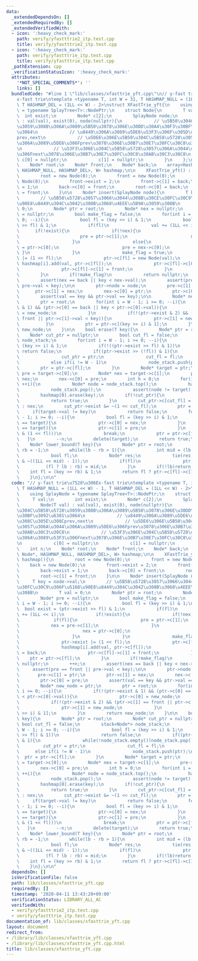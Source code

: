 ```yaml
---
data:
  _extendedDependsOn: []
  _extendedRequiredBy: []
  _extendedVerifiedWith:
  - icon: ':heavy_check_mark:'
    path: verify/yfastttrie2_itp.test.cpp
    title: verify/yfastttrie2_itp.test.cpp
  - icon: ':heavy_check_mark:'
    path: verify/yfastttrie_itp.test.cpp
    title: verify/yfastttrie_itp.test.cpp
  _pathExtension: cpp
  _verificationStatusIcon: ':heavy_check_mark:'
  attributes:
    '*NOT_SPECIAL_COMMENTS*': ''
    links: []
  bundledCode: "#line 1 \"lib/classes/xfasttrie_yft.cpp\"\n// y-fast trie\u7528\u306E\
    x-fast trie\ntemplate <typename T, int W = 31, T HASHMAP_NULL = (1LL << W) - 1,\
    \ T HASHMAP_DEL = (1LL << W) - 2>\nstruct XFastTrie_yft{\n    using SplayNode\
    \ = typename SplayTree<T>::NodePtr;\n    struct Node{\n        T val;\n      \
    \  int exist;\n        Node* c[2];\n        SplayNode node;\n        Node(T val)\
    \ : val(val), exist(0), node(nullptr){\n            // \u5B50\u304C\u5B58\u5728\
    \u3059\u308B\u306A\u3089\u5B50\u3078\u306E\u30DD\u30A4\u30F3\u30BF\u3092\u6301\
    \u3064\n            // \u8449\u306A\u3089\u5DE6\u53F3\u306F\u305D\u308C\u305E\u308C\
    prev,next\n            // \u5DE6\u306E\u5B50\u304C\u5B58\u5728\u3057\u306A\u3044\
    \u306A\u3089\u5DE6\u306Fprev\u3078\u306E\u30B7\u30E7\u30FC\u30C8\u30AB\u30C3\u30C8\
    \n            // \u53F3\u306E\u304C\u5B58\u5728\u3057\u306A\u3044\u306A\u3089\u53F3\
    \u306Fnext\u3078\u306E\u30B7\u30E7\u30FC\u30C8\u30AB\u30C3\u30C8\n           \
    \ c[0] = nullptr;\n            c[1] = nullptr;\n        }\n    };\n    int n;\n\
    \    Node* root;\n    Node* front;\n    Node* back;\n    array<HashMap<T, Node*,\
    \ HASHMAP_NULL, HASHMAP_DEL>, W> hashmap;\n\n    XFastTrie_yft() : n(0), hashmap(){\n\
    \        root = new Node(0);\n        front = new Node(0);\n        back = new\
    \ Node(0);\n        front->exist = 2;\n        front->c[1] = back;\n        back->exist\
    \ = 1;\n        back->c[0] = front;\n        root->c[0] = back;\n        root->c[1]\
    \ = front;\n    }\n\n    Node* insert(SplayNode node){\n        T key = node->val;\n\
    \        // \u5B58\u5728\u3057\u3066\u3044\u308B\u30CE\u30FC\u30C9\u306F\u5168\
    \u90E8\u8449\u304C\u3042\u308B\u3068\u4EEE\u5B9A\u3059\u308B\n        T val =\
    \ 0;\n        Node* ptr = root;\n        Node* nex = nullptr;\n        Node* pre\
    \ = nullptr;\n        bool make_flag = false;\n        for(int i = W - 1; i >=\
    \ 0; --i){\n            bool fl = (key >> i) & 1;\n            bool exist = (ptr->exist\
    \ >> fl) & 1;\n            if(fl)\n                val += (1LL << i);\n      \
    \      if(!exist){\n                if(!nex){\n                    if(fl){\n \
    \                       pre = ptr->c[1];\n                        nex = pre->c[1];\n\
    \                    }\n                    else{\n                        nex\
    \ = ptr->c[0];\n                        pre = nex->c[0];\n                   \
    \ }\n                }\n                make_flag = true;\n                ptr->exist\
    \ |= (1 << fl);\n                ptr->c[fl] = new Node(val);\n               \
    \ hashmap[i].add(val, ptr->c[fl]);\n                ptr->c[fl]->c[0] = back;\n\
    \                ptr->c[fl]->c[1] = front;\n            }\n            ptr = ptr->c[fl];\n\
    \        }\n        if(!make_flag)\n            return nullptr;\n        ++n;\n\
    \        assert(nex == back || key < nex->val);\n        assert(pre == front ||\
    \ pre->val < key);\n\n        ptr->node = node;\n        pre->c[1] = ptr;\n  \
    \      ptr->c[1] = nex;\n        nex->c[0] = ptr;\n        ptr->c[0] = pre;\n\
    \        assert(val == key && ptr->val == key);\n\n        Node* new_node = ptr;\n\
    \        ptr = root;\n        for(int i = W - 1; i >= 0; --i){\n            if(!(ptr->exist\
    \ & 1) && (ptr->c[0] == back || key < ptr->c[0]->val)){\n                ptr->c[0]\
    \ = new_node;\n            }\n            if(!(ptr->exist & 2) && (ptr->c[1] ==\
    \ front || ptr->c[1]->val < key)){\n                ptr->c[1] = new_node;\n  \
    \          }\n            ptr = ptr->c[(key >> i) & 1];\n        }\n        return\
    \ new_node;\n    }\n\n    bool erase(T key){\n        Node* ptr = root;\n    \
    \    Node* cut_ptr = nullptr;\n        bool cut_fl = false;\n        stack<Node*>\
    \ node_stack;\n        for(int i = W - 1; i >= 0; --i){\n            bool fl =\
    \ (key >> i) & 1;\n            if(!((ptr->exist >> fl) & 1))\n               \
    \ return false;\n            if((ptr->exist >> (!fl)) & 1){\n                while(!node_stack.empty())node_stack.pop();\n\
    \                cut_ptr = ptr;\n                cut_fl = fl;\n            }\n\
    \            else if(i != W - 1)\n                node_stack.push(ptr);\n    \
    \        ptr = ptr->c[fl];\n        }\n        Node* target = ptr;\n        Node*\
    \ pre = target->c[0];\n        Node* nex = target->c[1];\n        pre->c[1] =\
    \ nex;\n        nex->c[0] = pre;\n        int h = 0;\n        for(int i = 0; !node_stack.empty();\
    \ ++i){\n            Node* node = node_stack.top();\n            hashmap[i + 1].erase(node->val);\n\
    \            node_stack.pop();\n            assert(node != target);\n        }\n\
    \        hashmap[0].erase(key);\n        if(!cut_ptr){\n            *this = XFastTrie_yft();\n\
    \            return true;\n        }\n        cut_ptr->c[cut_fl] = cut_fl ? pre\
    \ : nex;\n        cut_ptr->exist &= ~(1 << cut_fl);\n        ptr = root;\n   \
    \     if(target->val != key)\n            return false;\n        for(int i = W\
    \ - 1; i >= 0; --i){\n            bool fl = (key >> i) & 1;\n            if(ptr->c[0]\
    \ == target){\n                ptr->c[0] = nex;\n            }\n            if(ptr->c[1]\
    \ == target){\n                ptr->c[1] = pre;\n            }\n            if(!(ptr->exist\
    \ & (1 << fl)))\n                break;\n            ptr = ptr->c[fl];\n     \
    \   }\n        --n;\n        delete(target);\n        return true;\n    }\n\n\
    \    Node* lower_bound(T key){\n        Node* ptr = root;\n        int lb = W,\
    \ rb = -1;\n        while(lb - rb > 1){\n            int mid = (lb + rb) >> 1;\n\
    \            bool fl;\n            Node* res;\n            tie(res, fl) = hashmap[mid].find(key\
    \ & ~((1LL << mid) - 1));\n            if(fl)\n                ptr = res;\n  \
    \          (fl ? lb : rb) = mid;\n        }\n        if(!lb)return ptr;\n    \
    \    int fl = (key >> rb) & 1;\n        return fl ? ptr->c[fl]->c[1] : ptr->c[fl];\n\
    \    }\n};\n\n"
  code: "// y-fast trie\u7528\u306Ex-fast trie\ntemplate <typename T, int W = 31,\
    \ T HASHMAP_NULL = (1LL << W) - 1, T HASHMAP_DEL = (1LL << W) - 2>\nstruct XFastTrie_yft{\n\
    \    using SplayNode = typename SplayTree<T>::NodePtr;\n    struct Node{\n   \
    \     T val;\n        int exist;\n        Node* c[2];\n        SplayNode node;\n\
    \        Node(T val) : val(val), exist(0), node(nullptr){\n            // \u5B50\
    \u304C\u5B58\u5728\u3059\u308B\u306A\u3089\u5B50\u3078\u306E\u30DD\u30A4\u30F3\
    \u30BF\u3092\u6301\u3064\n            // \u8449\u306A\u3089\u5DE6\u53F3\u306F\u305D\
    \u308C\u305E\u308Cprev,next\n            // \u5DE6\u306E\u5B50\u304C\u5B58\u5728\
    \u3057\u306A\u3044\u306A\u3089\u5DE6\u306Fprev\u3078\u306E\u30B7\u30E7\u30FC\u30C8\
    \u30AB\u30C3\u30C8\n            // \u53F3\u306E\u304C\u5B58\u5728\u3057\u306A\u3044\
    \u306A\u3089\u53F3\u306Fnext\u3078\u306E\u30B7\u30E7\u30FC\u30C8\u30AB\u30C3\u30C8\
    \n            c[0] = nullptr;\n            c[1] = nullptr;\n        }\n    };\n\
    \    int n;\n    Node* root;\n    Node* front;\n    Node* back;\n    array<HashMap<T,\
    \ Node*, HASHMAP_NULL, HASHMAP_DEL>, W> hashmap;\n\n    XFastTrie_yft() : n(0),\
    \ hashmap(){\n        root = new Node(0);\n        front = new Node(0);\n    \
    \    back = new Node(0);\n        front->exist = 2;\n        front->c[1] = back;\n\
    \        back->exist = 1;\n        back->c[0] = front;\n        root->c[0] = back;\n\
    \        root->c[1] = front;\n    }\n\n    Node* insert(SplayNode node){\n   \
    \     T key = node->val;\n        // \u5B58\u5728\u3057\u3066\u3044\u308B\u30CE\
    \u30FC\u30C9\u306F\u5168\u90E8\u8449\u304C\u3042\u308B\u3068\u4EEE\u5B9A\u3059\
    \u308B\n        T val = 0;\n        Node* ptr = root;\n        Node* nex = nullptr;\n\
    \        Node* pre = nullptr;\n        bool make_flag = false;\n        for(int\
    \ i = W - 1; i >= 0; --i){\n            bool fl = (key >> i) & 1;\n          \
    \  bool exist = (ptr->exist >> fl) & 1;\n            if(fl)\n                val\
    \ += (1LL << i);\n            if(!exist){\n                if(!nex){\n       \
    \             if(fl){\n                        pre = ptr->c[1];\n            \
    \            nex = pre->c[1];\n                    }\n                    else{\n\
    \                        nex = ptr->c[0];\n                        pre = nex->c[0];\n\
    \                    }\n                }\n                make_flag = true;\n\
    \                ptr->exist |= (1 << fl);\n                ptr->c[fl] = new Node(val);\n\
    \                hashmap[i].add(val, ptr->c[fl]);\n                ptr->c[fl]->c[0]\
    \ = back;\n                ptr->c[fl]->c[1] = front;\n            }\n        \
    \    ptr = ptr->c[fl];\n        }\n        if(!make_flag)\n            return\
    \ nullptr;\n        ++n;\n        assert(nex == back || key < nex->val);\n   \
    \     assert(pre == front || pre->val < key);\n\n        ptr->node = node;\n \
    \       pre->c[1] = ptr;\n        ptr->c[1] = nex;\n        nex->c[0] = ptr;\n\
    \        ptr->c[0] = pre;\n        assert(val == key && ptr->val == key);\n\n\
    \        Node* new_node = ptr;\n        ptr = root;\n        for(int i = W - 1;\
    \ i >= 0; --i){\n            if(!(ptr->exist & 1) && (ptr->c[0] == back || key\
    \ < ptr->c[0]->val)){\n                ptr->c[0] = new_node;\n            }\n\
    \            if(!(ptr->exist & 2) && (ptr->c[1] == front || ptr->c[1]->val < key)){\n\
    \                ptr->c[1] = new_node;\n            }\n            ptr = ptr->c[(key\
    \ >> i) & 1];\n        }\n        return new_node;\n    }\n\n    bool erase(T\
    \ key){\n        Node* ptr = root;\n        Node* cut_ptr = nullptr;\n       \
    \ bool cut_fl = false;\n        stack<Node*> node_stack;\n        for(int i =\
    \ W - 1; i >= 0; --i){\n            bool fl = (key >> i) & 1;\n            if(!((ptr->exist\
    \ >> fl) & 1))\n                return false;\n            if((ptr->exist >> (!fl))\
    \ & 1){\n                while(!node_stack.empty())node_stack.pop();\n       \
    \         cut_ptr = ptr;\n                cut_fl = fl;\n            }\n      \
    \      else if(i != W - 1)\n                node_stack.push(ptr);\n          \
    \  ptr = ptr->c[fl];\n        }\n        Node* target = ptr;\n        Node* pre\
    \ = target->c[0];\n        Node* nex = target->c[1];\n        pre->c[1] = nex;\n\
    \        nex->c[0] = pre;\n        int h = 0;\n        for(int i = 0; !node_stack.empty();\
    \ ++i){\n            Node* node = node_stack.top();\n            hashmap[i + 1].erase(node->val);\n\
    \            node_stack.pop();\n            assert(node != target);\n        }\n\
    \        hashmap[0].erase(key);\n        if(!cut_ptr){\n            *this = XFastTrie_yft();\n\
    \            return true;\n        }\n        cut_ptr->c[cut_fl] = cut_fl ? pre\
    \ : nex;\n        cut_ptr->exist &= ~(1 << cut_fl);\n        ptr = root;\n   \
    \     if(target->val != key)\n            return false;\n        for(int i = W\
    \ - 1; i >= 0; --i){\n            bool fl = (key >> i) & 1;\n            if(ptr->c[0]\
    \ == target){\n                ptr->c[0] = nex;\n            }\n            if(ptr->c[1]\
    \ == target){\n                ptr->c[1] = pre;\n            }\n            if(!(ptr->exist\
    \ & (1 << fl)))\n                break;\n            ptr = ptr->c[fl];\n     \
    \   }\n        --n;\n        delete(target);\n        return true;\n    }\n\n\
    \    Node* lower_bound(T key){\n        Node* ptr = root;\n        int lb = W,\
    \ rb = -1;\n        while(lb - rb > 1){\n            int mid = (lb + rb) >> 1;\n\
    \            bool fl;\n            Node* res;\n            tie(res, fl) = hashmap[mid].find(key\
    \ & ~((1LL << mid) - 1));\n            if(fl)\n                ptr = res;\n  \
    \          (fl ? lb : rb) = mid;\n        }\n        if(!lb)return ptr;\n    \
    \    int fl = (key >> rb) & 1;\n        return fl ? ptr->c[fl]->c[1] : ptr->c[fl];\n\
    \    }\n};\n\n"
  dependsOn: []
  isVerificationFile: false
  path: lib/classes/xfasttrie_yft.cpp
  requiredBy: []
  timestamp: '2020-04-11 13:43:20+09:00'
  verificationStatus: LIBRARY_ALL_AC
  verifiedWith:
  - verify/yfastttrie2_itp.test.cpp
  - verify/yfastttrie_itp.test.cpp
documentation_of: lib/classes/xfasttrie_yft.cpp
layout: document
redirect_from:
- /library/lib/classes/xfasttrie_yft.cpp
- /library/lib/classes/xfasttrie_yft.cpp.html
title: lib/classes/xfasttrie_yft.cpp
---
```

